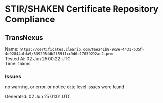 # STIR/SHAKEN Certificate Repository Compliance

## TransNexus

Name: `https://certificates.clearip.com/86e241b8-9c8e-4431-b35f-4d92844a1da9/539295ddb2f5911cc9d0c17059292ac2.pem`\
Tested At: 02 Jun 25 00:22 UTC\
Time: 155ms

### Issues

no warning, or error, or notice date level issues were found

Generated: 02 Jun 25 01:01 UTC